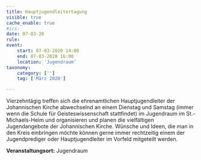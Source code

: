 ```yaml
---
title: Hauptjugendleitertagung
visible: true
cache_enable: true
#ics: 
date: 07-03-20
rule: 
event:
	start: 07-03-2020 14:00
	end: 07-03-2020 16:00
	location: 'Jugendraum'
taxonomy:
	category: ['']
	tag: ['März 2020']

---
```

Vierzehntägig treffen sich die ehrenamtlichen Hauptjugendleiter der Johannischen Kirche abwechselnd an einem Dienstag und Samstag (immer wenn die Schule für Geisteswissenschaft stattfindet) im Jugendraum im St.-Michaels-Heim und organisieren und planen die vielfältigen Jugendangebote der Johannischen Kirche. Wünsche und Ideen, die man in den Kreis einbringen möchte können gerne immer rechtzeitig einem der Jugendprediger oder Hauptjugendleiter im Vorfeld mitgeteilt werden.


**Veranstaltungsort:** Jugendraum

